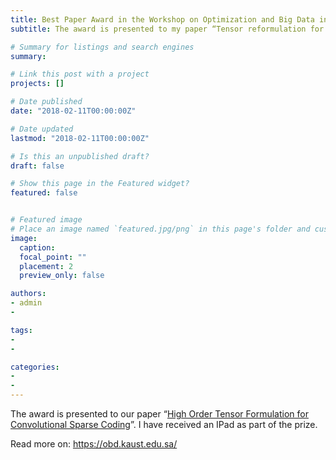 ```yaml
---
title: Best Paper Award in the Workshop on Optimization and Big Data in KAUST
subtitle: The award is presented to my paper “Tensor reformulation for Convlutional Sparse Coding” in the Optimization and Big Data in KAUST 

# Summary for listings and search engines
summary: 

# Link this post with a project
projects: []

# Date published
date: "2018-02-11T00:00:00Z"

# Date updated
lastmod: "2018-02-11T00:00:00Z"

# Is this an unpublished draft?
draft: false

# Show this page in the Featured widget?
featured: false


# Featured image
# Place an image named `featured.jpg/png` in this page's folder and customize its options here.
image:
  caption: 
  focal_point: ""
  placement: 2
  preview_only: false

authors:
- admin
- 

tags:
- 
- 

categories:
- 
- 
---
```


<!-- ## Overview -->

The award is presented to our paper “[High Order Tensor Formulation for Convolutional Sparse Coding](https://openaccess.thecvf.com/content_ICCV_2017/papers/Bibi_High_Order_Tensor_ICCV_2017_paper.pdf)”. I have received an IPad as part of the prize.

Read more on: https://obd.kaust.edu.sa/
